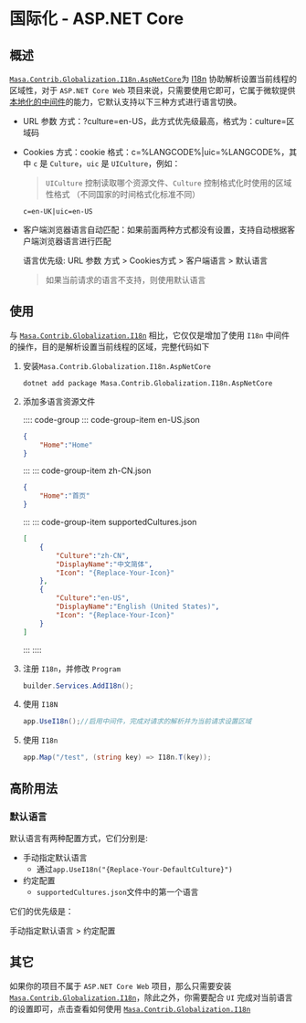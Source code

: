 # 国际化 - ASP.NET Core

## 概述

[`Masa.Contrib.Globalization.I18n.AspNetCore`](https://www.nuget.org/packages/Masa.Contrib.Globalization.I18n.AspNetCore)为 [I18n](/framework/building-blocks/globalization/i18n) 协助解析设置当前线程的区域性，对于 `ASP.NET Core Web` 项目来说，只需要使用它即可，它属于微软提供[本地化的中间件](https://learn.microsoft.com/zh-cn/aspnet/core/fundamentals/localization#localization-middleware)的能力，它默认支持以下三种方式进行语言切换。

* URL 参数 方式：?culture=en-US，此方式优先级最高，格式为：culture=区域码

* Cookies 方式：cookie 格式：c=%LANGCODE%|uic=%LANGCODE%，其中 `c` 是 `Culture`，`uic` 是 `UICulture`，例如：

   > `UICulture` 控制读取哪个资源文件、`Culture` 控制格式化时使用的区域性格式 （不同国家的时间格式化标准不同）

   ``` cookie
   c=en-UK|uic=en-US
   ```

* 客户端浏览器语言自动匹配：如果前面两种方式都没有设置，支持自动根据客户端浏览器语言进行匹配

   语言优先级: URL 参数 方式 > Cookies方式 > 客户端语言 > 默认语言

   > 如果当前请求的语言不支持，则使用默认语言

## 使用

与 [`Masa.Contrib.Globalization.I18n`](/framework/building-blocks/globalization/i18n) 相比，它仅仅是增加了使用 `I18n` 中间件的操作，目的是解析设置当前线程的区域，完整代码如下

1. 安装`Masa.Contrib.Globalization.I18n.AspNetCore`

   ```shell 终端
   dotnet add package Masa.Contrib.Globalization.I18n.AspNetCore
   ```

2. 添加多语言资源文件

   :::: code-group
   ::: code-group-item en-US.json
   ```json Resources/I18n/en-US.json
   {
       "Home":"Home"
   }
   ```
   :::
   ::: code-group-item zh-CN.json
   ```json Resources/I18n/zh-CN.json
   {
       "Home":"首页"
   }
   ```
   :::
   ::: code-group-item supportedCultures.json
   ```json Resources/I18n/supportedCultures.json
   [
       {
           "Culture":"zh-CN",
           "DisplayName":"中文简体",
           "Icon": "{Replace-Your-Icon}"
       },
       {
           "Culture":"en-US",
           "DisplayName":"English (United States)",
           "Icon": "{Replace-Your-Icon}"
       }
   ]
   ```
   :::
   ::::

3. 注册 `I18n`，并修改 `Program` 

   ```csharp
   builder.Services.AddI18n();
   ```

4. 使用 `I18N`

   ```csharp
   app.UseI18n();//启用中间件，完成对请求的解析并为当前请求设置区域
   ```

5. 使用 `I18n`

   ```csharp
   app.Map("/test", (string key) => I18n.T(key));
   ```

## 高阶用法

### 默认语言

默认语言有两种配置方式，它们分别是:

* 手动指定默认语言
    * 通过`app.UseI18n("{Replace-Your-DefaultCulture}")`
* 约定配置
    * `supportedCultures.json`文件中的第一个语言

它们的优先级是：

手动指定默认语言 > 约定配置

## 其它

如果你的项目不属于 `ASP.NET Core Web` 项目，那么只需要安装 [`Masa.Contrib.Globalization.I18n`](https://www.nuget.org/packages/Masa.Contrib.Globalization.I18n)，除此之外，你需要配合 `UI` 完成对当前语言的设置即可，点击查看如何使用 [`Masa.Contrib.Globalization.I18n`](/framework/building-blocks/globalization/i18n)